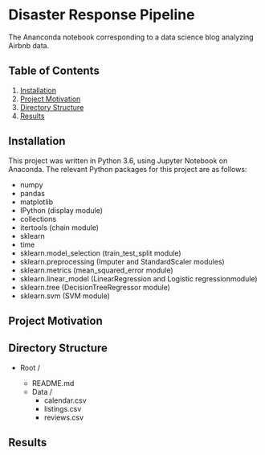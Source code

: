 # Disaster Response Pipeline
The Ananconda notebook corresponding to a data science blog analyzing Airbnb data.

## Table of Contents

1. [Installation](#installation)
2. [Project Motivation](#motivation)
3. [Directory Structure](#directoryStructure)
4. [Results](#results)

## Installation <a name="installation"></a>

This project was written in Python 3.6, using Jupyter Notebook on Anaconda. The relevant Python packages for this project are as follows:

- numpy
- pandas
- matplotlib
- IPython (display module)
- collections
- itertools (chain module)
- sklearn
- time
- sklearn.model_selection (train_test_split module)
- sklearn.preprocessing (Imputer and StandardScaler modules)
- sklearn.metrics (mean_squared_error module)
- sklearn.linear_model (LinearRegression and Logistic regressionmodule)
- sklearn.tree (DecisionTreeRegressor module)
- sklearn.svm (SVM module)


## Project Motivation <a name="motivation"></a>


## Directory Structure <a name="directoryStructure"></a>

- Root /
    
    - README.md  
    - Data /  
        - calendar.csv  
        - listings.csv  
        - reviews.csv  
   
## Results <a name="results"></a>

